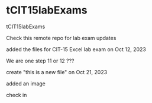 # tCIT15labExams
tCIT15labExams

Check this remote repo for lab exam updates

added the files for CIT-15 Excel lab exam on Oct 12, 2023

We are one step 11 or 12 ???

create "this is a new file" on Oct 21, 2023

added an image

check in

